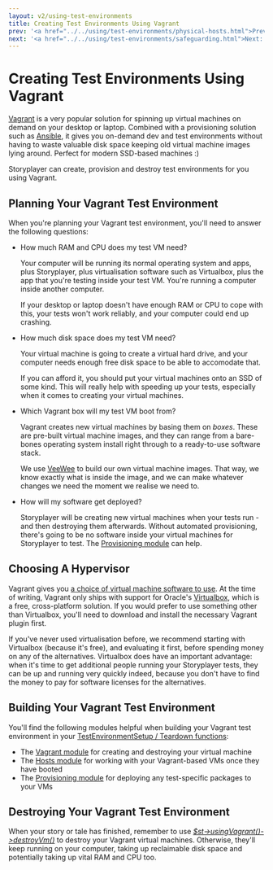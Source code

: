 ```yaml
---
layout: v2/using-test-environments
title: Creating Test Environments Using Vagrant
prev: '<a href="../../using/test-environments/physical-hosts.html">Prev: Creating Test Environments On Physical Hosts</a>'
next: '<a href="../../using/test-environments/safeguarding.html">Next: Safeguarding Environments</a>'
---
```


# Creating Test Environments Using Vagrant

[Vagrant](http://vagrantup.com) is a very popular solution for spinning up virtual machines on demand on your desktop or laptop.  Combined with a provisioning solution such as [Ansible](http://www.ansibleworks.com), it gives you on-demand dev and test environments without having to waste valuable disk space keeping old virtual machine images lying around.  Perfect for modern SSD-based machines :)

Storyplayer can create, provision and destroy test environments for you using Vagrant.

## Planning Your Vagrant Test Environment

When you're planning your Vagrant test environment, you'll need to answer the following questions:

* How much RAM and CPU does my test VM need?

  Your computer will be running its normal operating system and apps, plus Storyplayer, plus virtualisation software such as Virtualbox, plus the app that you're testing inside your test VM.  You're running a computer inside another computer.

  If your desktop or laptop doesn't have enough RAM or CPU to cope with this, your tests won't work reliably, and your computer could end up crashing.

* How much disk space does my test VM need?

  Your virtual machine is going to create a virtual hard drive, and your computer needs enough free disk space to be able to accomodate that.

  If you can afford it, you should put your virtual machines onto an SSD of some kind.  This will really help with speeding up your tests, especially when it comes to creating your virtual machines.

* Which Vagrant box will my test VM boot from?

  Vagrant creates new virtual machines by basing them on _boxes_.  These are pre-built virtual machine images, and they can range from a bare-bones operating system install right through to a ready-to-use software stack.

  We use [VeeWee](https://github.com/jedi4ever/veewee) to build our own virtual machine images.  That way, we know exactly what is inside the image, and we can make whatever changes we need the moment we realise we need to.

* How will my software get deployed?

  Storyplayer will be creating new virtual machines when your tests run - and then destroying them afterwards.  Without automated provisioning, there's going to be no software inside your virtual machines for Storyplayer to test.  The [Provisioning module](../modules/provisioning/index.html) can help.

## Choosing A Hypervisor

Vagrant gives you [a choice of virtual machine software to use](http://docs.vagrantup.com/v2/providers/index.html).  At the time of writing, Vagrant only ships with support for Oracle's [Virtualbox](https://www.virtualbox.org/), which is a free, cross-platform solution.  If you would prefer to use something other than Virtualbox, you'll need to download and install the necessary Vagrant plugin first.

If you've never used virtualisation before, we recommend starting with Virtualbox (because it's free), and evaluating it first, before spending money on any of the alternatives.  Virtualbox does have an important advantage: when it's time to get additional people running your Storyplayer tests, they can be up and running very quickly indeed, because you don't have to find the money to pay for software licenses for the alternatives.

## Building Your Vagrant Test Environment

You'll find the following modules helpful when building your Vagrant test environment in your [TestEnvironmentSetup / Teardown functions](../stories/test-environment-setup-teardown.html):

* The [Vagrant module](../modules/vagrant/index.html) for creating and destroying your virtual machine
* The [Hosts module](../modules/host/index.html) for working with your Vagrant-based VMs once they have booted
* The [Provisioning module](../modules/provisioning/index.html) for deploying any test-specific packages to your VMs

## Destroying Your Vagrant Test Environment

When your story or tale has finished, remember to use _[$st->usingVagrant()->destroyVm()](../modules/vagrant/usingVagrant.html#destroyvm)_ to destroy your Vagrant virtual machines.  Otherwise, they'll keep running on your computer, taking up reclaimable disk space and potentially taking up vital RAM and CPU too.
